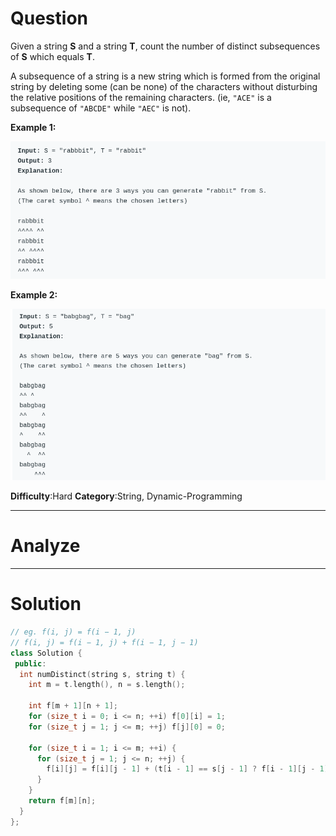 
# Question

Given a string  **S**  and a string  **T**, count the number of distinct subsequences of  **S**  which equals  **T**.

A subsequence of a string is a new string which is formed from the original string by deleting some (can be none) of the characters without disturbing the relative positions of the remaining characters. (ie,  `"ACE"`  is a subsequence of  `"ABCDE"`  while  `"AEC"`  is not).

**Example 1:**

![](/images/in-post/2018-12-23-Leetcode-115-Distinct-Subsequences/2018-12-24-10-04-09.png)

**Example 2:**

![](/images/in-post/2018-12-23-Leetcode-115-Distinct-Subsequences/2018-12-24-10-37-53.png)

**Difficulty**:Hard
**Category**:String, Dynamic-Programming


------------

# Analyze

------------

# Solution

```cpp
// eg. f(i, j) = f(i − 1, j)
// f(i, j) = f(i − 1, j) + f(i − 1, j − 1)
class Solution {
 public:
  int numDistinct(string s, string t) {
    int m = t.length(), n = s.length();

    int f[m + 1][n + 1];
    for (size_t i = 0; i <= n; ++i) f[0][i] = 1;
    for (size_t j = 1; j <= m; ++j) f[j][0] = 0;

    for (size_t i = 1; i <= m; ++i) {
      for (size_t j = 1; j <= n; ++j) {
        f[i][j] = f[i][j - 1] + (t[i - 1] == s[j - 1] ? f[i - 1][j - 1] : 0);
      }
    }
    return f[m][n];
  }
};
```
